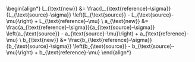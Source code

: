 \begin{align*}
L_{\text{new}} &= \frac{L_{\text{reference}-\sigma}}{L_{\text{source}-\sigma}} \left(L_{\text{source}} - L_{\text{source}-\mu}\right) + L_{\text{reference}-\mu} \\
a_{\text{new}} &= \frac{a_{\text{reference}-\sigma}}{a_{\text{source}-\sigma}} \left(a_{\text{source}} - a_{\text{source}-\mu}\right) + a_{\text{reference}-\mu} \\
b_{\text{new}} &= \frac{b_{\text{reference}-\sigma}}{b_{\text{source}-\sigma}} \left(b_{\text{source}} - b_{\text{source}-\mu}\right) + b_{\text{reference}-\mu}
\end{align*}
